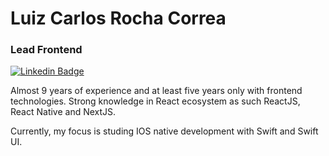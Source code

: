 # Luiz Carlos Rocha Correa

### Lead Frontend

[![Linkedin Badge](https://img.shields.io/badge/-Luiz%20Carlos%20Rocha%20Correa-4b4b4b?style=flat-square&logo=Linkedin&logoColor=white&link=https://www.linkedin.com/in/luizcarlosrochacorrea/)](https://www.linkedin.com/in/luizcarlosrochacorrea/) 

Almost 9 years of experience and at least five years only with frontend technologies.
Strong knowledge in React ecosystem as such ReactJS, React Native and NextJS.

Currently, my focus is studing IOS native development with Swift and Swift UI.

